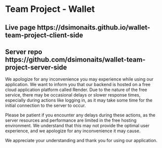 <h1>Team Project - Wallet</h1>

<h2>Live page  https://dsimonaits.github.io/wallet-team-project-client-side</h2>
<h2>Server repo  https://github.com/dsimonaits/wallet-team-project-server-side</h2>

We apologize for any inconvenience you may experience while using our application. We want to inform you that our backend is hosted on a free cloud application platform called Render. Due to the nature of the free service, there may be occasional delays or slower response times, especially during actions like logging in, as it may take some time for the initial connection to the server to occur.

Please be patient if you encounter any delays during these actions, as the server resources and performance are limited in the free hosting environment. We understand that this may not provide the optimal user experience, and we apologize for any inconvenience it may cause.

We appreciate your understanding and thank you for using our application.
